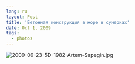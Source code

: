 ```yaml
---
lang: ru
layout: Post
title: 'Бетонная конструкция в море в сумерках'
date: Oct 1, 2009
tags:
  - photos
---
```


![2009-09-23-5D-1982-Artem-Sapegin.jpg](upload://2009-09-23-5D-1982-Artem-Sapegin.jpg)

